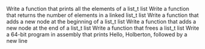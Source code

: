 Write a function that prints all the elements of a list_t list
Write a function that returns the number of elements in a linked list_t list
Write a function that adds a new node at the beginning of a list_t list
Write a function that adds a new node at the end of a list_t list
Write a function that frees a list_t list
Write a 64-bit program in assembly that prints Hello, Holberton, followed by a new line
